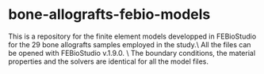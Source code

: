 # bone-allografts-febio-models
This is a repository for the finite element models developped in FEBioStudio for the 29 bone allografts samples employed in the study.\\
All the files can be opened with FEBioStudio v.1.9.0. \\
The boundary conditions, the material properties and the solvers are identical for all the model files.
